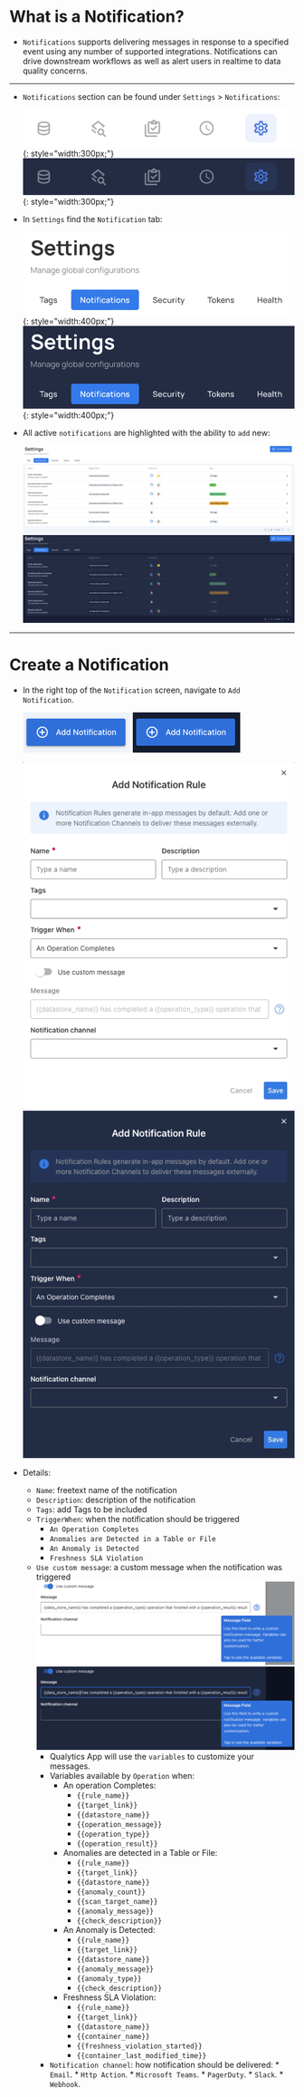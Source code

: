 # What is a Notification?

* `Notifications` supports delivering messages in response to a specified event using any number of supported integrations. Notifications can drive downstream workflows as well as alert users in realtime to data quality concerns.

---

* `Notifications` section can be found under `Settings` > `Notifications`:

  ![Screenshot](../../assets/notifications/settings-tab-light.png#only-light){: style="width:300px;"}
  ![Screenshot](../../assets/notifications/settings-tab-dark.png#only-dark){: style="width:300px;"}

* In `Settings` find the `Notification` tab:

  ![Screenshot](../../assets/notifications/notification-tab-light.png#only-light){: style="width:400px;"}
  ![Screenshot](../../assets/notifications/notification-tab-dark.png#only-dark){: style="width:400px;"}

* All active `notifications` are highlighted with the ability to `add` new:

  ![Screenshot](../../assets/notifications/all-notifications-light.png#only-light)
  ![Screenshot](../../assets/notifications/all-notifications-dark.png#only-dark)

---

# Create a Notification

* In the right top of the `Notification` screen, navigate to `Add Notification`.

  ![Screenshot](../../assets/notifications/add-notification-light.png#only-light)
  ![Screenshot](../../assets/notifications/add-notification-dark.png#only-dark)

  ![Screenshot](../../assets/notifications/notification-screen-light.png#only-light)
  ![Screenshot](../../assets/notifications/notification-screen-dark.png#only-dark)

* Details:
  * `Name`: freetext name of the notification
  * `Description`: description of the notification
  * `Tags`: add Tags to be included
  * `TriggerWhen`: when the notification should be triggered
    * `An Operation Completes`
    * `Anomalies are Detected in a Table or File`
    * `An Anomaly is Detected`
    * `Freshness SLA Violation`
  * `Use custom message`: a custom message when the notification was triggered
    ![Screenshot](../../assets/notifications/notification-custom-messaging-light.png#only-light)![Screenshot](../../assets/notifications/notification-custom-messaging-dark.png#only-dark)
      * Qualytics App will use the `variables` to customize your messages.
      * Variables available by `Operation` when:
        * An operation Completes:
            * `{{rule_name}}`
            * `{{target_link}}`
            * `{{datastore_name}}`
            * `{{operation_message}}`
            * `{{operation_type}}`
            * `{{operation_result}}`
        * Anomalies are detected in a Table or File:
            * `{{rule_name}}`
            * `{{target_link}}`
            * `{{datastore_name}}`
            * `{{anomaly_count}}`
            * `{{scan_target_name}}`
            * `{{anomaly_message}}`
            * `{{check_description}}`
        * An Anomaly is Detected:
            * `{{rule_name}}`
            * `{{target_link}}`
            * `{{datastore_name}}`
            * `{{anomaly_message}}`
            * `{{anomaly_type}}`
            * `{{check_description}}`
        * Freshness SLA Violation:
            * `{{rule_name}}`
            * `{{target_link}}`
            * `{{datastore_name}}`
            * `{{container_name}}`
            * `{{freshness_violation_started}}`
            * `{{container_last_modified_time}}`
    * `Notification channel`: how notification should be delivered:
          * `Email`.
          * `Http Action`.
          * `Microsoft Teams`.
          * `PagerDuty`.
          * `Slack`.
          * `Webhook`.
